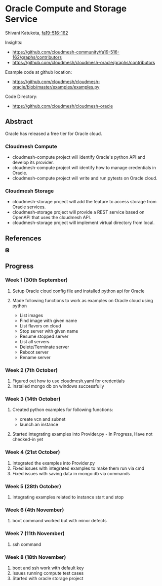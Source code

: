 # Oracle Compute and Storage Service

Shivani Katukota, [fa19-516-162](https://github.com/cloudmesh-community/fa19-516-162)

Insights: 

* <https://github.com/cloudmesh-community/fa19-516-162/graphs/contributors>
* <https://github.com/cloudmesh/cloudmesh-oracle/graphs/contributors>

Example code at github location: 

* <https://github.com/cloudmesh/cloudmesh-oracle/blob/master/examples/examples.py>

Code Directory:

* <https://github.com/cloudmesh/cloudmesh-oracle>

## Abstract

Oracle has released a free tier for Oracle cloud.

### Cloudmesh Compute

* cloudmesh-compute project will identify Oracle's python API and develop its 
provider.
* cloudmesh-compute project will identify how to manage credentials in Oracle.
* cloudmesh-compute project will write and run pytests on Oracle cloud. 

### Cloudmesh Storage

* cloudmesh-storage project will add the feature to access storage from Oracle 
services.
* cloudmesh-storage project will provide a REST service based on OpenAPI that 
uses the cloudmesh API.
* cloudmesh-storage project will implement virtual directory from local.

## References

:o2:

## Progress

### Week 1 (30th September)

1. Setup Oracle cloud config file and installed python api for Oracle
2. Made following functions to work as examples on Oracle cloud using python

   * List images
   * Find image with given name
   * List flavors on cloud
   * Stop server with given name
   * Resume stopped server
   * List all servers
   * Delete/Terminate server
   * Reboot server
   * Rename server

### Week 2 (7th October)

1. Figured out how to use cloudmesh.yaml for credentials
2. Installed mongo db on windows successfully

### Week 3 (14th October)

1. Created python examples for following functions: 

   * create vcn and subnet
   * launch an instance

2. Started integrating examples into Provider.py - In Progress, 
   Have not checked-in yet

### Week 4 (21st October)

1. Integrated the examples into Provider.py
2. Fixed issues with integrated examples to make them run via cmd
3. Fixed issues with saving data in mongo db via commands 

### Week 5 (28th October)

1. Integrating examples related to instance start and stop

### Week 6 (4th November)

1. boot command worked but with minor defects

### Week 7 (11th November)

1. ssh command

### Week 8 (18th November)

1. boot and ssh work with default key
2. Issues running compute test cases
3. Started with oracle storage project

